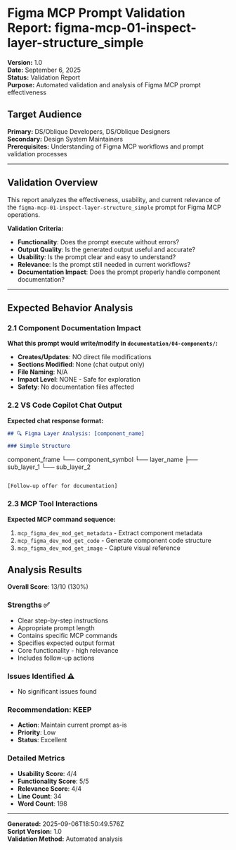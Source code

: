 # Figma MCP Prompt Validation Report: figma-mcp-01-inspect-layer-structure_simple

**Version:** 1.0  
**Date:** September 6, 2025  
**Status:** Validation Report  
**Purpose:** Automated validation and analysis of Figma MCP prompt effectiveness

## **Target Audience**
**Primary:** DS/Oblique Developers, DS/Oblique Designers  
**Secondary:** Design System Maintainers  
**Prerequisites:** Understanding of Figma MCP workflows and prompt validation processes

---

## Validation Overview

This report analyzes the effectiveness, usability, and current relevance of the `figma-mcp-01-inspect-layer-structure_simple` prompt for Figma MCP operations.

**Validation Criteria:**
- **Functionality**: Does the prompt execute without errors?
- **Output Quality**: Is the generated output useful and accurate?
- **Usability**: Is the prompt clear and easy to understand?
- **Relevance**: Is the prompt still needed in current workflows?
- **Documentation Impact**: Does the prompt properly handle component documentation?

---

## Expected Behavior Analysis

### 2.1 Component Documentation Impact
**What this prompt would write/modify in `documentation/04-components/`:**

- **Creates/Updates**: NO direct file modifications
- **Sections Modified**: None (chat output only)
- **File Naming**: N/A
- **Impact Level**: NONE - Safe for exploration
- **Safety**: No documentation files affected

### 2.2 VS Code Copilot Chat Output
**Expected chat response format:**

```markdown
## 🔍 Figma Layer Analysis: [component_name]

### Simple Structure
```
component_frame
└── component_symbol
    └── layer_name
        ├── sub_layer_1
        └── sub_layer_2
```

[Follow-up offer for documentation]
```

### 2.3 MCP Tool Interactions
**Expected MCP command sequence:**

1. `mcp_figma_dev_mod_get_metadata` - Extract component metadata
2. `mcp_figma_dev_mod_get_code` - Generate component code structure
3. `mcp_figma_dev_mod_get_image` - Capture visual reference

## Analysis Results

**Overall Score**: 13/10 (130%)

### Strengths ✅
- Clear step-by-step instructions
- Appropriate prompt length
- Contains specific MCP commands
- Specifies expected output format
- Core functionality - high relevance
- Includes follow-up actions

### Issues Identified ⚠️
- No significant issues found

### Recommendation: KEEP
- **Action**: Maintain current prompt as-is
- **Priority**: Low
- **Status**: Excellent

### Detailed Metrics
- **Usability Score**: 4/4
- **Functionality Score**: 5/5  
- **Relevance Score**: 4/4
- **Line Count**: 34
- **Word Count**: 198


---

**Generated:** 2025-09-06T18:50:49.576Z  
**Script Version:** 1.0  
**Validation Method:** Automated analysis